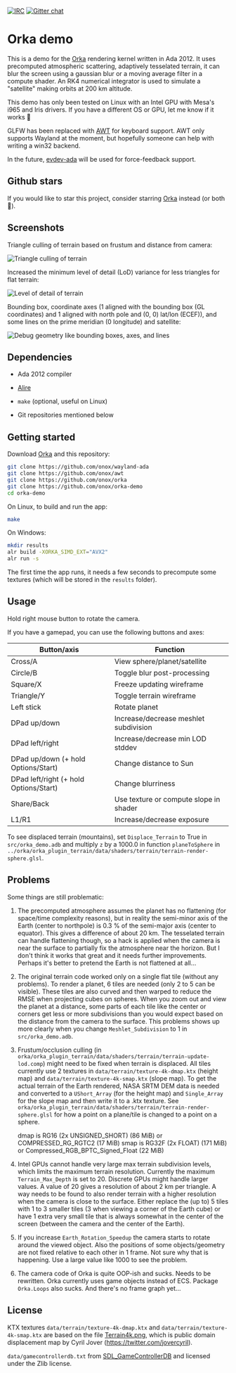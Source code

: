 [![IRC](https://img.shields.io/badge/IRC-%23ada%20on%20libera.chat-orange.svg)](https://libera.chat)
[![Gitter chat](https://badges.gitter.im/gitterHQ/gitter.svg)](https://gitter.im/ada-lang/Lobby)

# Orka demo

This is a demo for the [Orka][url-orka] rendering kernel written in Ada 2012.
It uses precomputed atmospheric scattering, adaptively tesselated terrain, it
can blur the screen using a gaussian blur or a moving average filter in a compute
shader. An RK4 numerical integrator is used to simulate a "satellite" making orbits
at 200 km altitude.

This demo has only been tested on Linux with an Intel GPU with Mesa's i965 and Iris drivers.
If you have a different OS or GPU, let me know if it works :slightly_smiling_face:

GLFW has been replaced with [AWT][url-awt] for keyboard support. AWT only supports Wayland at
the moment, but hopefully someone can help with writing a win32 backend.

In the future, [evdev-ada][url-evdev-ada] will be used for force-feedback support.

## Github stars

If you would like to star this project, consider starring [Orka][url-orka] instead
(or both :slightly_smiling_face:).

## Screenshots

Triangle culling of terrain based on frustum and distance from camera:

![Triangle culling of terrain](images/orka_demo_culling.png)

Increased the minimum level of detail (LoD) variance for less triangles for flat terrain:

![Level of detail of terrain](images/orka_demo_lod.png)

Bounding box, coordinate axes (1 aligned with the bounding box (GL coordinates)
and 1 aligned with north pole and (0, 0) lat/lon (ECEF)), and some lines on the
prime meridian (0 longitude) and satellite:

![Debug geometry like bounding boxes, axes, and lines](images/orka_demo_debug_geom.png)

## Dependencies

 * Ada 2012 compiler

 * [Alire][url-alire]

 * `make` (optional, useful on Linux)

 * Git repositories mentioned below

## Getting started

Download [Orka][url-orka] and this repository:

```sh
git clone https://github.com/onox/wayland-ada
git clone https://github.com/onox/awt
git clone https://github.com/onox/orka
git clone https://github.com/onox/orka-demo
cd orka-demo
```

On Linux, to build and run the app:

```sh
make
```

On Windows:

```sh
mkdir results
alr build -XORKA_SIMD_EXT="AVX2"
alr run -s
```

The first time the app runs, it needs a few seconds to precompute some
textures (which will be stored in the `results` folder).

## Usage

Hold right mouse button to rotate the camera.

If you have a gamepad, you can use the following buttons and axes:

| Button/axis                            | Function                               |
|----------------------------------------|----------------------------------------|
| Cross/A                                | View sphere/planet/satellite           |
| Circle/B                               | Toggle blur post-processing            |
| Square/X                               | Freeze updating wireframe              |
| Triangle/Y                             | Toggle terrain wireframe               |
| Left stick                             | Rotate planet                          |
| DPad up/down                           | Increase/decrease meshlet subdivision  |
| DPad left/right                        | Increase/decrease min LOD stddev       |
| DPad up/down (+ hold Options/Start)    | Change distance to Sun                 |
| DPad left/right (+ hold Options/Start) | Change blurriness                      |
| Share/Back                             | Use texture or compute slope in shader |
| L1/R1                                  | Increase/decrease exposure             |

To see displaced terrain (mountains), set `Displace_Terrain` to True in `src/orka_demo.adb`
and multiply `z` by a 1000.0 in function `planeToSphere` in
`../orka/orka_plugin_terrain/data/shaders/terrain/terrain-render-sphere.glsl`.

## Problems

Some things are still problematic:

1. The precomputed atmosphere assumes the planet has no flattening
   (for space/time complexity reasons), but in reality the semi-minor axis of
   the Earth (center to northpole) is 0.3 % of the semi-major axis (center to equator).
   This gives a difference of about 20 km. The tesselated terrain can
   handle flattening though, so a hack is applied when the camera is near the surface
   to partially fix the atmosphere near the horizon. But I don't think it works
   that great and it needs further improvements.
   Perhaps it's better to pretend the Earth is not flattened at all...

2. The original terrain code worked only on a single flat tile (without any problems).
   To render a planet, 6 tiles are needed (only 2 to 5 can be visible).
   These tiles are also curved and then
   warped to reduce the RMSE when projecting cubes on spheres.
   When you zoom out and view the planet at a distance, some parts of each
   tile like the center or corners get less or more subdivisions than you would
   expect based on the distance from the camera to the surface.
   This problems shows up more clearly when you change `Meshlet_Subdivision`
   to 1 in `src/orka_demo.adb`.

3. Frustum/occlusion culling
   (in `orka/orka_plugin_terrain/data/shaders/terrain/terrain-update-lod.comp`)
   might need to be fixed when terrain is displaced. All tiles currently use
   2 textures in `data/terrain/texture-4k-dmap.ktx` (height map) and
   `data/terrain/texture-4k-smap.ktx` (slope map). To get the actual terrain
   of the Earth rendered, NASA SRTM DEM data is needed and converted to a
   `UShort_Array` (for the height map) and `Single_Array` for the slope map and
   then write it to a .ktx texture.
   See `orka/orka_plugin_terrain/data/shaders/terrain/terrain-render-sphere.glsl`
   for how a point on a plane/tile is changed to a point on a sphere.

   dmap is RG16 (2x UNSIGNED_SHORT) (86 MiB) or COMPRESSED_RG_RGTC2 (17 MiB)
   smap is RG32F (2x FLOAT) (171 MiB) or Compressed_RGB_BPTC_Signed_Float (22 MiB)

4. Intel GPUs cannot handle very large max terrain subdivision levels, which limits
   the maximum terrain resolution. Currently
   the maximum `Terrain_Max_Depth` is set to 20. Discrete GPUs might handle
   larger values. A value of 20 gives a resolution of about 2 km per triangle.
   A way needs to be found to also render terrain with a higher resolution
   when the camera is close to the surface. Either replace the (up to) 5 tiles
   with 1 to 3 smaller tiles (3 when viewing a corner of the Earth cube)
   or have 1 extra very small tile that is always somewhat
   in the center of the screen (between the camera and the center of the Earth).

5. If you increase `Earth_Rotation_Speedup` the camera starts to rotate around
   the viewed object. Also the positions of some objects/geometry are not fixed
   relative to each other in 1 frame. Not sure why that is happening. Use a
   large value like 1000 to see the problem.

6. The camera code of Orka is quite OOP-ish and sucks. Needs to be rewritten.
   Orka currently uses game objects instead of ECS. Package `Orka.Loops` also
   sucks. And there's no frame graph yet...

## License

KTX textures `data/terrain/texture-4k-dmap.ktx` and `data/terrain/texture-4k-smap.ktx`
are based on the file [Terrain4k.png][url-terrain-png],
which is public domain displacement map by Cyril Jover (https://twitter.com/jovercyril).

`data/gamecontrollerdb.txt` from [SDL_GameControllerDB][url-gamecontrollerdb]
and licensed under the Zlib license.

  [url-alire]: https://alire.ada.dev/
  [url-awt]: https://github.com/onox/awt
  [url-evdev-ada]: https://github.com/onox/evdev-ada
  [url-gamecontrollerdb]: https://github.com/gabomdq/SDL_GameControllerDB
  [url-orka]: https://github.com/onox/orka
  [url-terrain-png]: https://github.com/jdupuy/LongestEdgeBisectionDemos/blob/master/assets/Terrain4k.png
